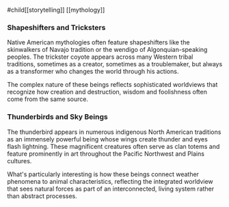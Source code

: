 #child[[storytelling]] [[mythology]]

### Shapeshifters and Tricksters

Native American mythologies often feature shapeshifters like the skinwalkers of Navajo tradition or the wendigo of Algonquian-speaking peoples. The trickster coyote appears across many Western tribal traditions, sometimes as a creator, sometimes as a troublemaker, but always as a transformer who changes the world through his actions.

The complex nature of these beings reflects sophisticated worldviews that recognize how creation and destruction, wisdom and foolishness often come from the same source.

### Thunderbirds and Sky Beings

The thunderbird appears in numerous indigenous North American traditions as an immensely powerful being whose wings create thunder and eyes flash lightning. These magnificent creatures often serve as clan totems and feature prominently in art throughout the Pacific Northwest and Plains cultures.

What's particularly interesting is how these beings connect weather phenomena to animal characteristics, reflecting the integrated worldview that sees natural forces as part of an interconnected, living system rather than abstract processes.